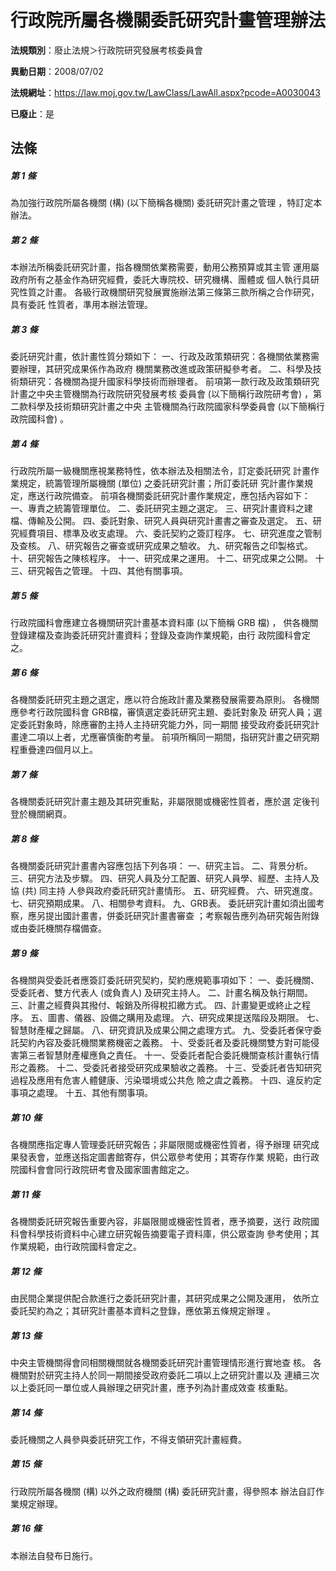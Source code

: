 # 行政院所屬各機關委託研究計畫管理辦法

**法規類別**：廢止法規＞行政院研究發展考核委員會

**異動日期**：2008/07/02  

**法規網址**：https://law.moj.gov.tw/LawClass/LawAll.aspx?pcode=A0030043

**已廢止**：是



## 法條
##### 第 1 條
為加強行政院所屬各機關 (構)  (以下簡稱各機關) 委託研究計畫之管理
，特訂定本辦法。

##### 第 2 條
本辦法所稱委託研究計畫，指各機關依業務需要，動用公務預算或其主管
運用屬政府所有之基金作為研究經費，委託大專院校、研究機構、團體或
個人執行具研究性質之計畫。
各級行政機關研究發展實施辦法第三條第三款所稱之合作研究，具有委託
性質者，準用本辦法管理。

##### 第 3 條
委託研究計畫，依計畫性質分類如下：
一、行政及政策類研究：各機關依業務需要辦理，其研究成果係作為政府
    機關業務改進或政策研擬參考者。
二、科學及技術類研究：各機關為提升國家科學技術而辦理者。
前項第一款行政及政策類研究計畫之中央主管機關為行政院研究發展考核
委員會 (以下簡稱行政院研考會) ，第二款科學及技術類研究計畫之中央
主管機關為行政院國家科學委員會 (以下簡稱行政院國科會) 。


##### 第 4 條
行政院所屬一級機關應視業務特性，依本辦法及相關法令，訂定委託研究
計畫作業規定，統籌管理所屬機關 (單位) 之委託研究計畫；所訂委託研
究計畫作業規定，應送行政院備查。
前項各機關委託研究計畫作業規定，應包括內容如下：
一、專責之統籌管理單位。
二、委託研究主題之選定。
三、研究計畫資料之建檔、傳輸及公開。
四、委託對象、研究人員與研究計畫書之審查及選定。
五、研究經費項目、標準及收支處理。
六、委託契約之簽訂程序。
七、研究進度之管制及查核。
八、研究報告之審查或研究成果之驗收。
九、研究報告之印製格式。
十、研究報告之陳核程序。
十一、研究成果之運用。
十二、研究成果之公開。
十三、研究報告之管理。
十四、其他有關事項。

##### 第 5 條
行政院國科會應建立各機關研究計畫基本資料庫 (以下簡稱 GRB  檔) ，
供各機關登錄建檔及查詢委託研究計畫資料；登錄及查詢作業規範，由行
政院國科會定之。

##### 第 6 條
各機關委託研究主題之選定，應以符合施政計畫及業務發展需要為原則。
各機關應參考行政院國科會 GRB檔，審慎選定委託研究主題、委託對象及
研究人員；選定委託對象時，除應審酌主持人主持研究能力外，同一期間
接受政府委託研究計畫達二項以上者，尤應審慎衡酌考量。
前項所稱同一期間，指研究計畫之研究期程重疊達四個月以上。

##### 第 7 條
各機關委託研究計畫主題及其研究重點，非屬限閱或機密性質者，應於選
定後刊登於機關網頁。

##### 第 8 條
各機關委託研究計畫書內容應包括下列各項：
一、研究主旨。
二、背景分析。
三、研究方法及步驟。
四、研究人員及分工配置、研究人員學、經歷、主持人及協 (共) 同主持
    人參與政府委託研究計畫情形。
五、研究經費。
六、研究進度。
七、研究預期成果。
八、相關參考資料。
九、GRB表。
委託研究計畫如須出國考察，應另提出國計畫書，併委託研究計畫書審查
；考察報告應列為研究報告附錄或由委託機關存檔備查。


##### 第 9 條
各機關與受委託者應簽訂委託研究契約，契約應規範事項如下：
一、委託機關、受委託者、雙方代表人 (或負責人) 及研究主持人。
二、計畫名稱及執行期間。
三、計畫之經費與其撥付、報銷及所得稅扣繳方式。
四、計畫變更或終止之程序。
五、圖書、儀器、設備之購用及處理。
六、研究成果提送階段及期限。
七、智慧財產權之歸屬。
八、研究資訊及成果公開之處理方式。
九、受委託者保守委託契約內容及委託機關業務機密之義務。
十、受委託者及委託機關雙方對可能侵害第三者智慧財產權應負之責任。
十一、受委託者配合委託機關查核計畫執行情形之義務。
十二、受委託者接受研究成果驗收之義務。
十三、受委託者告知研究過程及應用有危害人體健康、污染環境或公共危
      險之虞之義務。
十四、違反約定事項之處理。
十五、其他有關事項。


##### 第 10 條
各機關應指定專人管理委託研究報告；非屬限閱或機密性質者，得予辦理
研究成果發表會，並應送指定圖書館寄存，供公眾參考使用；其寄存作業
規範，由行政院國科會會同行政院研考會及國家圖書館定之。

##### 第 11 條
各機關委託研究報告重要內容，非屬限閱或機密性質者，應予摘要，送行
政院國科會科學技術資料中心建立研究報告摘要電子資料庫，供公眾查詢
參考使用；其作業規範，由行政院國科會定之。

##### 第 12 條
由民間企業提供配合款進行之委託研究計畫，其研究成果之公開及運用，
依所立委託契約為之；其研究計畫基本資料之登錄，應依第五條規定辦理
。

##### 第 13 條
中央主管機關得會同相關機關就各機關委託研究計畫管理情形進行實地查
核。
各機關對於研究主持人於同一期間接受政府委託二項以上之研究計畫以及
連續三次以上委託同一單位或人員辦理之研究計畫，應予列為計畫成效查
核重點。

##### 第 14 條
委託機關之人員參與委託研究工作，不得支領研究計畫經費。

##### 第 15 條
行政院所屬各機關 (構) 以外之政府機關 (構) 委託研究計畫，得參照本
辦法自訂作業規定辦理。

##### 第 16 條
本辦法自發布日施行。


